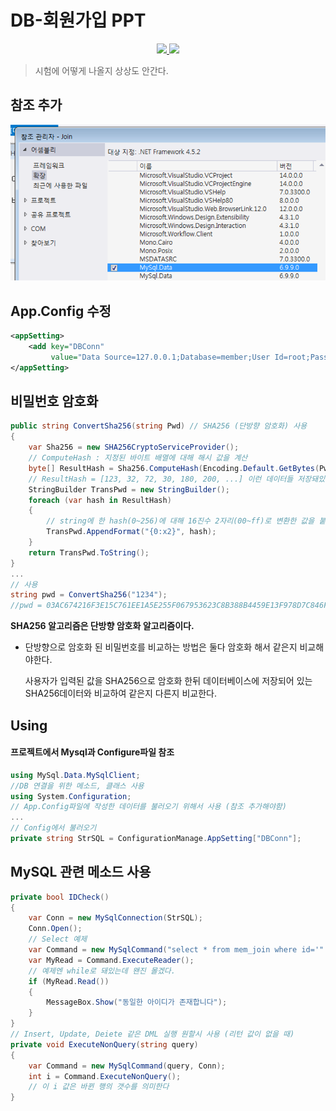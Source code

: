 # DB-회원가입 PPT

<p align="center">
      <a href="./pdf/Signup.pdf">
        <img src="https://img.shields.io/badge/pdf-ready-brightgreen.svg?style=flat-square">
      </a>
      <a href="./Signup.html">
        <img src="https://img.shields.io/badge/html-ready-brightgreen.svg?style=flat-square">
      </a>
</p>

> 시험에 어떻게 나올지 상상도 안간다.

## 참조 추가

![참조 추가](img/addref.png)

## App.Config 수정

```xml
<appSetting>
    <add key="DBConn"
         value="Data Source=127.0.0.1;Database=member;User Id=root;Password=1234" />
</appSetting>
```

## 비밀번호 암호화

```csharp
public string ConvertSha256(string Pwd) // SHA256 (단방향 암호화) 사용
{
    var Sha256 = new SHA256CryptoServiceProvider();
    // ComputeHash : 지정된 바이트 배열에 대해 해시 값을 계산
    byte[] ResultHash = Sha256.ComputeHash(Encoding.Default.GetBytes(Pwd));
    // ResultHash = [123, 32, 72, 30, 180, 200, ...] 이런 데이터들 저장돼있음
    StringBuilder TransPwd = new StringBuilder();
    foreach (var hash in ResultHash)
    {
        // string에 한 hash(0~256)에 대해 16진수 2자리(00~ff)로 변환한 값을 붙임
        TransPwd.AppendFormat("{0:x2}", hash);
    }
    return TransPwd.ToString();
}
...
// 사용
string pwd = ConvertSha256("1234");
//pwd = 03AC674216F3E15C761EE1A5E255F067953623C8B388B4459E13F978D7C846F4
```

**SHA256 알고리즘은 단방향 암호화 알고리즘이다.**

* 단방향으로 암호화 된 비밀번호를 비교하는 방법은 둘다 암호화 해서 같은지 비교해야한다.

  사용자가 입력된 값을 SHA256으로 암호화 한뒤 데이터베이스에 저장되어 있는 SHA256데이터와 비교하여 같은지 다른지 비교한다.

## Using

#### 프로젝트에서 Mysql과 Configure파일 참조

```csharp
using MySql.Data.MySqlClient;
//DB 연결을 위한 메소드, 클래스 사용
using System.Configuration;
// App.Config파일에 작성한 데이터를 불러오기 위해서 사용 (참조 추가해야함)
...
// Config에서 불러오기
private string StrSQL = ConfigurationManage.AppSetting["DBConn"];
```

## MySQL 관련 메소드 사용

```csharp
private bool IDCheck()
{
    var Conn = new MySqlConnection(StrSQL);
    Conn.Open();
    // Select 예제
    var Command = new MySqlCommand("select * from mem_join where id='" + this.txtId.Text + "'", Conn);
    var MyRead = Command.ExecuteReader();
    // 예제엔 while로 돼있는데 왠진 몰겠다.
    if (MyRead.Read())
    {
        MessageBox.Show("동일한 아이디가 존재합니다");
    }
}
// Insert, Update, Deiete 같은 DML 실행 원할시 사용 (리턴 값이 없을 때)
private void ExecuteNonQuery(string query)
{
    var Command = new MySqlCommand(query, Conn);
    int i = Command.ExecuteNonQuery();
    // 이 i 값은 바뀐 행의 갯수를 의미한다
}
```


